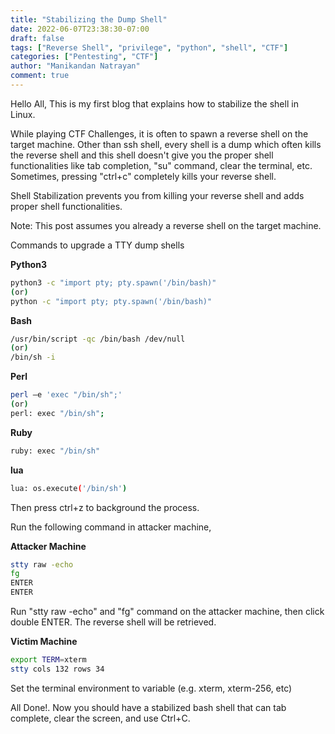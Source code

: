 ```yaml
---
title: "Stabilizing the Dump Shell"
date: 2022-06-07T23:38:30-07:00
draft: false
tags: ["Reverse Shell", "privilege", "python", "shell", "CTF"]
categories: ["Pentesting", "CTF"]
author: "Manikandan Natrayan"
comment: true
---
```


Hello All, This is my first blog that explains how to stabilize the shell in Linux.

While playing CTF Challenges, it is often to spawn a reverse shell on the target machine. Other than ssh shell, every shell is a dump which often kills the reverse shell and this shell doesn't give you the proper shell functionalities like tab completion, "su" command, clear the terminal, etc. Sometimes, pressing "ctrl+c" completely kills your reverse shell.

Shell Stabilization prevents you from killing your reverse shell and adds proper shell functionalities.

Note: This post assumes you already a reverse shell on the target machine.

Commands to upgrade a TTY dump shells

**Python3**
```bash
python3 -c "import pty; pty.spawn('/bin/bash)"
(or)
python -c "import pty; pty.spawn('/bin/bash)"
``` 

**Bash**
```bash
/usr/bin/script -qc /bin/bash /dev/null
(or)
/bin/sh -i
```

**Perl**
```bash
perl —e 'exec "/bin/sh";'
(or)
perl: exec "/bin/sh";
```

**Ruby**
```bash
ruby: exec "/bin/sh"
```

**lua**
```bash
lua: os.execute('/bin/sh')
```

Then press ctrl+z to background the process.

Run the following command in attacker machine, 

**Attacker Machine**
```bash
stty raw -echo
fg
ENTER
ENTER
```
Run "stty raw -echo" and "fg" command on the attacker machine, then click double ENTER. The reverse shell will be retrieved.

**Victim Machine**
```bash
export TERM=xterm
stty cols 132 rows 34
```
Set the terminal environment to variable (e.g. xterm, xterm-256, etc)

All Done!. Now you should have a stabilized bash shell that can tab complete, clear the screen, and use Ctrl+C.

